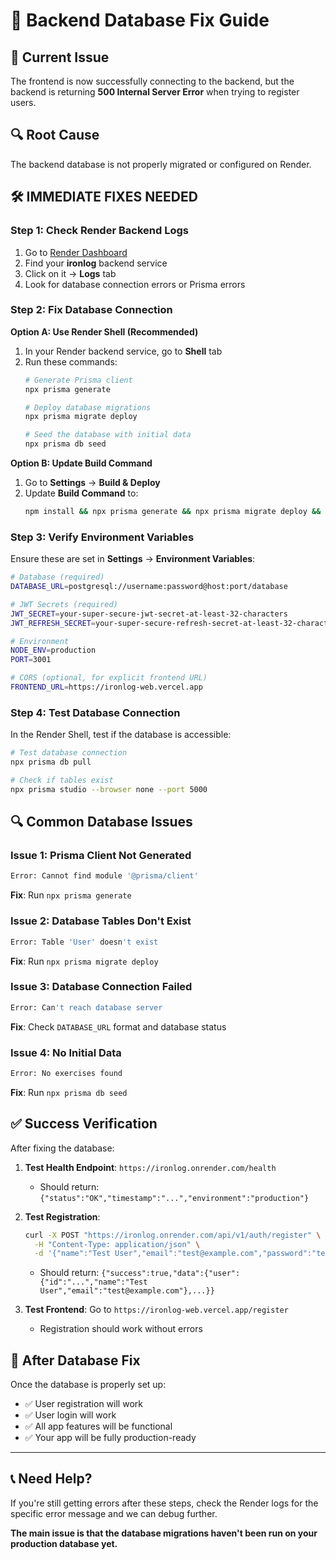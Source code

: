 # 🔧 Backend Database Fix Guide

## 🚨 Current Issue
The frontend is now successfully connecting to the backend, but the backend is returning **500 Internal Server Error** when trying to register users.

## 🔍 Root Cause
The backend database is not properly migrated or configured on Render.

## 🛠️ **IMMEDIATE FIXES NEEDED**

### **Step 1: Check Render Backend Logs**
1. Go to [Render Dashboard](https://dashboard.render.com/)
2. Find your **ironlog** backend service
3. Click on it → **Logs** tab
4. Look for database connection errors or Prisma errors

### **Step 2: Fix Database Connection**

**Option A: Use Render Shell (Recommended)**
1. In your Render backend service, go to **Shell** tab
2. Run these commands:
   ```bash
   # Generate Prisma client
   npx prisma generate
   
   # Deploy database migrations
   npx prisma migrate deploy
   
   # Seed the database with initial data
   npx prisma db seed
   ```

**Option B: Update Build Command**
1. Go to **Settings** → **Build & Deploy**  
2. Update **Build Command** to:
   ```bash
   npm install && npx prisma generate && npx prisma migrate deploy && npm run build
   ```

### **Step 3: Verify Environment Variables**

Ensure these are set in **Settings** → **Environment Variables**:

```bash
# Database (required)
DATABASE_URL=postgresql://username:password@host:port/database

# JWT Secrets (required)
JWT_SECRET=your-super-secure-jwt-secret-at-least-32-characters
JWT_REFRESH_SECRET=your-super-secure-refresh-secret-at-least-32-characters

# Environment
NODE_ENV=production
PORT=3001

# CORS (optional, for explicit frontend URL)
FRONTEND_URL=https://ironlog-web.vercel.app
```

### **Step 4: Test Database Connection**

In the Render Shell, test if the database is accessible:
```bash
# Test database connection
npx prisma db pull

# Check if tables exist
npx prisma studio --browser none --port 5000
```

## 🔍 **Common Database Issues**

### **Issue 1: Prisma Client Not Generated**
```bash
Error: Cannot find module '@prisma/client'
```
**Fix**: Run `npx prisma generate`

### **Issue 2: Database Tables Don't Exist**
```bash
Error: Table 'User' doesn't exist
```
**Fix**: Run `npx prisma migrate deploy`

### **Issue 3: Database Connection Failed**
```bash
Error: Can't reach database server
```
**Fix**: Check `DATABASE_URL` format and database status

### **Issue 4: No Initial Data**
```bash
Error: No exercises found
```
**Fix**: Run `npx prisma db seed`

## ✅ **Success Verification**

After fixing the database:

1. **Test Health Endpoint**: `https://ironlog.onrender.com/health`
   - Should return: `{"status":"OK","timestamp":"...","environment":"production"}`

2. **Test Registration**: 
   ```bash
   curl -X POST "https://ironlog.onrender.com/api/v1/auth/register" \
     -H "Content-Type: application/json" \
     -d '{"name":"Test User","email":"test@example.com","password":"testpass123"}'
   ```
   - Should return: `{"success":true,"data":{"user":{"id":"...","name":"Test User","email":"test@example.com"},...}}`

3. **Test Frontend**: Go to `https://ironlog-web.vercel.app/register`
   - Registration should work without errors

## 🚀 **After Database Fix**

Once the database is properly set up:
- ✅ User registration will work
- ✅ User login will work
- ✅ All app features will be functional
- ✅ Your app will be fully production-ready

---

## 📞 **Need Help?**

If you're still getting errors after these steps, check the Render logs for the specific error message and we can debug further.

**The main issue is that the database migrations haven't been run on your production database yet.**
